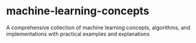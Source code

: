 # machine-learning-concepts
A comprehensive collection of machine learning concepts, algorithms, and implementations with practical examples and explanations
